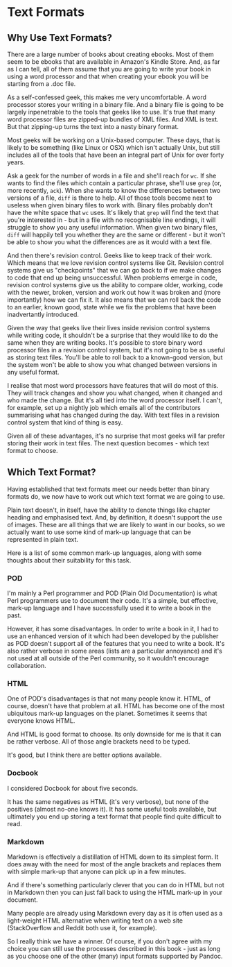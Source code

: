 # Text Formats



## Why Use Text Formats?

There are a large number of books about creating ebooks. Most of them
seem to be ebooks that are available in Amazon's Kindle Store. And, as
far as I can tell, all of them assume that you are going to write your
book in using a word processor and that when creating your ebook you
will be starting from a .doc file.

As a self-confessed geek, this makes me very uncomfortable. A word
processor stores your writing in a binary file. And a binary file is
going to be largely inpenetrable to the tools that geeks like to
use. It's true that many word processor files are zipped-up bundles of
XML files. And XML is text. But that zipping-up turns the text into a
nasty binary format.

Most geeks will be working on a Unix-based computer. These days, that
is likely to be something (like Linux or OSX) which isn't actually
Unix, but still includes all of the tools that have been an integral
part of Unix for over forty years.

Ask a geek for the number of words in a file and she'll reach for
`wc`. If she wants to find the files which contain a particular
phrase, she'll use `grep` (or, more recently, `ack`). When she wants
to know the differences between two versions of a file, `diff` is
there to help. All of those tools become next to useless when given
binary files to work with. Binary files probably don't have the white
space that `wc` uses. It's likely that `grep` will find the text that
you're interested in - but in a file with no recognisable line
endings, it will struggle to show you any useful information. When
given two binary files, `diff` will happily tell you whether they are
the same or different - but it won't be able to show you what the
differences are as it would with a text file.

And then there's revision control. Geeks like to keep track of their
work. Which means that we love revision control systems like
Git. Revision control systems give us "checkpoints" that we can go
back to if we make changes to code that end up being
unsuccessful. When problems emerge in code, revision control systems
give us the ability to compare older, working, code with the newer,
broken, version and work out how it was broken and (more importantly)
how we can fix it. It also means that we can roll back the code to an
earlier, known good, state while we fix the problems that have been
inadvertantly introduced.

Given the way that geeks live their lives inside revision control
systems while writing code, it shouldn't be a surprise that they would
like to do the same when they are writing books. It's possible to
store binary word processor files in a revision control system, but
it's not going to be as useful as storing text files. You'll be able
to roll back to a known-good version, but the system won't be able to
show you what changed between versions in any useful format.

I realise that most word processors have features that will do most of
this. They will track changes and show you what changed, when it
changed and who made the change. But it's all tied into the word
processor itself. I can't, for example, set up a nightly job which
emails all of the contributors summarising what has changed during the
day. With text files in a revision control system that kind of thing
is easy.

Given all of these advantages, it's no surprise that most geeks will
far prefer storing their work in text files. The next question
becomes - which text format to choose.

## Which Text Format?

Having established that text formats meet our needs better than binary
formats do, we now have to work out which text format we are going to
use.

Plain text doesn't, in itself, have the ability to denote things like
chapter heading and emphasised text. And, by definition, it doesn't
support the use of images. These are all things that we are likely to
want in our books, so we actually want to use some kind of mark-up
language that can be represented in plain text.

Here is a list of some common mark-up languages, along with some
thoughts about their suitability for this task.

### POD

I'm mainly a Perl programmer and POD (Plain Old Documentation) is what
Perl programmers use to document their code. It's a simple, but
effective, mark-up language and I have successfully used it to write a
book in the past.

However, it has some disadvantages. In order to write a book in it, I
had to use an enhanced version of it which had been developed by the
publisher as POD doesn't support all of the features that you need to
write a book. It's also rather verbose in some areas (lists are a
particular annoyance) and it's not used at all outside of the Perl
community, so it wouldn't encourage collaboration.

### HTML

One of POD's disadvantages is that not many people know it. HTML, of
course, doesn't have that problem at all. HTML has become one of the
most ubiquitous mark-up languages on the planet. Sometimes it seems
that everyone knows HTML.

And HTML is good format to choose. Its only downside for me is that it
can be rather verbose. All of those angle brackets need to be typed.

It's good, but I think there are better options available.

### Docbook

I considered Docbook for about five seconds.

It has the same negatives as HTML (it's very verbose), but none of the
positives (almost no-one knows it). It has some useful tools
available, but ultimately you end up storing a text format that people
find quite difficult to read.

### Markdown

Markdown is effectively a distillation of HTML down to its simplest
form. It does away with the need for most of the angle brackets and
replaces them with simple mark-up that anyone can pick up in a few
minutes.

And if there's something particularly clever that you can do in HTML
but not in Markdown then you can just fall back to using the HTML
mark-up in your document.

Many people are already using Markdown every day as it is often used
as a light-weight HTML alternative when writing text on a web site
(StackOverflow and Reddit both use it, for example).

So I really think we have a winner. Of course, if you don't agree with
my choice you can still use the processes described in this book -
just as long as you choose one of the other (many) input formats
supported by Pandoc.
